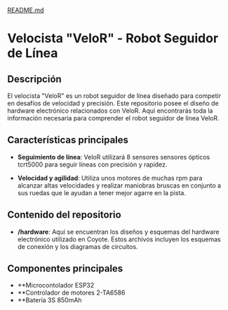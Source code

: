 [README.md](https://github.com/user-attachments/files/22640474/README.md)
# Velocista "VeloR" - Robot Seguidor de Línea

## Descripción

El velocista "VeloR" es un robot seguidor de línea diseñado para competir en desafíos de velocidad y precisión. Este repositorio posee el diseño de hardware electrónico relacionados con VeloR. Aquí encontrarás toda la información necesaria para comprender el robot seguidor de línea VeloR.

## Características principales

- **Seguimiento de línea**: VeloR utilizará 8 sensores sensores ópticos tcrt5000 para seguir líneas con precisión y rapidez.

- **Velocidad y agilidad**: Utiliza unos motores de muchas rpm para alcanzar altas velocidades y realizar maniobras bruscas en conjunto a sus ruedas que le ayudan a tener mejor agarre en la pista.

## Contenido del repositorio

- **/hardware**: Aquí se encuentran los diseños y esquemas del hardware electrónico utilizado en Coyote. Estos archivos incluyen los esquemas de conexión y los diagramas de circuitos. 


## Componentes principales
- **Microcontolador ESP32
- **Controlador de motores 2-TA6586
- **Batería 3S 850mAh
